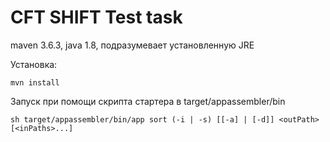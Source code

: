 # CFT SHIFT Test task

maven 3.6.3, java 1.8, подразумевает установленную JRE

Установка:
```
mvn install
```
Запуск при помощи скрипта стартера в target/appassembler/bin
```
sh target/appassembler/bin/app sort (-i | -s) [[-a] | [-d]] <outPath> [<inPaths>...]
```
